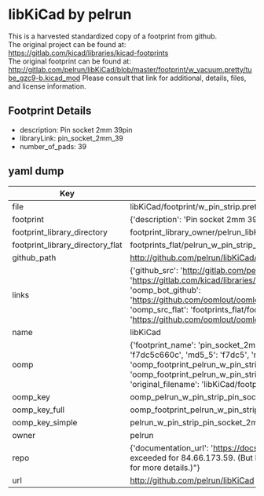 # libKiCad by pelrun  
This is a harvested standardized copy of a footprint from github.  
The original project can be found at:  
https://gitlab.com/kicad/libraries/kicad-footprints  
The original footprint can be found at:
http://gitlab.com/pelrun/libKiCad/blob/master/footprint/w_vacuum.pretty/tube_gzc9-b.kicad_mod
Please consult that link for additional, details, files, and license information.  
## Footprint Details
* description: Pin socket 2mm 39pin  
* libraryLink: pin_socket_2mm_39  
* number_of_pads: 39  
## yaml dump  
| Key | Value |  
| --- | --- |  
| file | libKiCad/footprint/w_pin_strip.pretty/pin_socket_2mm_39.kicad_mod |  
| footprint | {'description': 'Pin socket 2mm 39pin', 'libraryLink': 'pin_socket_2mm_39', 'number_of_pads': 39} |  
| footprint_library_directory | footprint_library_owner/pelrun_libKiCad |  
| footprint_library_directory_flat | footprints_flat/pelrun_w_pin_strip_pin_socket_2mm_39/working |  
| github_path | http://github.com/pelrun/libKiCad/blob/master/footprint/w_pin_strip.pretty/pin_socket_2mm_39.kicad_mod |  
| links | {'github_src': 'http://gitlab.com/pelrun/libKiCad/blob/master/footprint/w_vacuum.pretty/tube_gzc9-b.kicad_mod', 'github_src_repo': 'https://gitlab.com/kicad/libraries/kicad-footprints', 'oomp_bot': 'footprints/pelrun_w_pin_strip_pin_socket_2mm_39/working', 'oomp_bot_github': 'https://github.com/oomlout/oomlout_oomp_footprint_bot/tree/main/footprints/pelrun_w_pin_strip_pin_socket_2mm_39/working', 'oomp_src_flat': 'footprints_flat/footprints_flat/pelrun_w_pin_strip_pin_socket_2mm_39/working', 'oomp_src_flat_github': 'https://github.com/oomlout/oomlout_oomp_footprint_src/tree/main/footprints_flat/pelrun_w_pin_strip_pin_socket_2mm_39/working'} |  
| name | libKiCad |  
| oomp | {'footprint_name': 'pin_socket_2mm_39', 'library_name': 'w_pin_strip', 'md5': 'f7dc5c660c46aa0409c3617349faed8a', 'md5_10': 'f7dc5c660c', 'md5_5': 'f7dc5', 'md5_6': 'f7dc5c', 'oomp_key': 'oomp_pelrun_w_pin_strip_pin_socket_2mm_39', 'oomp_key_extra': 'oomp_footprint_pelrun_w_pin_strip_pin_socket_2mm_39', 'oomp_key_full': 'oomp_footprint_pelrun_w_pin_strip_pin_socket_2mm_39_f7dc5c', 'oomp_key_simple': 'pelrun_w_pin_strip_pin_socket_2mm_39', 'original_filename': 'libKiCad/footprint/w_pin_strip.pretty/pin_socket_2mm_39.kicad_mod', 'owner_name': 'pelrun'} |  
| oomp_key | oomp_pelrun_w_pin_strip_pin_socket_2mm_39 |  
| oomp_key_full | oomp_footprint_pelrun_w_pin_strip_pin_socket_2mm_39 |  
| oomp_key_simple | pelrun_w_pin_strip_pin_socket_2mm_39 |  
| owner | pelrun |  
| repo | {'documentation_url': 'https://docs.github.com/rest/overview/resources-in-the-rest-api#rate-limiting', 'message': "API rate limit exceeded for 84.66.173.59. (But here's the good news: Authenticated requests get a higher rate limit. Check out the documentation for more details.)"} |  
| url | http://github.com/pelrun/libKiCad |  

